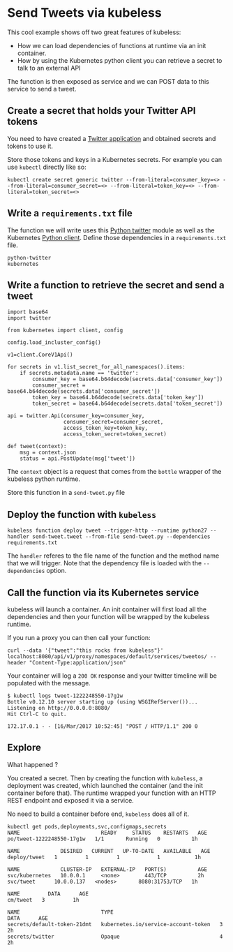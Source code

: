 # Send Tweets via kubeless

This cool example shows off two great features of kubeless:

* How we can load dependencies of functions at runtime via an init container.
* How by using the Kubernetes python client you can retrieve a secret to talk to an external API

The function is then exposed as service and we can POST data to this service to send a tweet.

## Create a secret that holds your Twitter API tokens

You need to have created a [Twitter application](https://dev.twitter.com) and obtained secrets and tokens to use it.

Store those tokens and keys in a Kubernetes secrets. For example you can use `kubectl` directly like so:

```
kubectl create secret generic twitter --from-literal=consumer_key=<> --from-literal=consumer_secret=<> --from-literal=token_key=<> --from-literal=token_secret=<>
```

## Write a `requirements.txt` file

The function we will write uses this [Python twitter](https://github.com/bear/python-twitter) module as well as the Kubernetes [Python client](https://github.com/kubernetes-incubator/client-python).
Define those dependencies in a `requirements.txt` file.

```
python-twitter
kubernetes
```

## Write a function to retrieve the secret and send a tweet

```
import base64
import twitter

from kubernetes import client, config

config.load_incluster_config()

v1=client.CoreV1Api()

for secrets in v1.list_secret_for_all_namespaces().items:
    if secrets.metadata.name == 'twitter':
        consumer_key = base64.b64decode(secrets.data['consumer_key'])
        consumer_secret = base64.b64decode(secrets.data['consumer_secret'])
        token_key = base64.b64decode(secrets.data['token_key'])
        token_secret = base64.b64decode(secrets.data['token_secret'])

api = twitter.Api(consumer_key=consumer_key,
                  consumer_secret=consumer_secret,
                  access_token_key=token_key,
                  access_token_secret=token_secret)

def tweet(context):
    msg = context.json
    status = api.PostUpdate(msg['tweet'])
```

The `context` object is a request that comes from the `bottle` wrapper of the kubeless python runtime.

Store this function in a `send-tweet.py` file

## Deploy the function with `kubeless`

```
kubeless function deploy tweet --trigger-http --runtime python27 --handler send-tweet.tweet --from-file send-tweet.py --dependencies requirements.txt
```

The `handler` referes to the file name of the function and the method name that we will trigger. Note that the dependency file is loaded with the `--dependencies` option.

## Call the function via its Kubernetes service

kubeless will launch a container. An init container will first load all the dependencies and then your function will be wrapped by the kubeless runtime.

If you run a proxy you can then call your function:

```
curl --data '{"tweet":"this rocks from kubeless"}' localhost:8080/api/v1/proxy/namespaces/default/services/tweetos/ --header "Content-Type:application/json"
```

Your container will log a `200 OK` response and your twitter timeline will be populated with the message.

```
$ kubectl logs tweet-1222248550-17g1w
Bottle v0.12.10 server starting up (using WSGIRefServer())...
Listening on http://0.0.0.0:8080/
Hit Ctrl-C to quit.

172.17.0.1 - - [16/Mar/2017 10:52:45] "POST / HTTP/1.1" 200 0
```

## Explore

What happened ?

You created a secret. Then by creating the function with `kubeless`, a deployment was created, which launched the container (and the init container before that).
The runtime wrapped your function with an HTTP REST endpoint and exposed it via a service.

No need to build a container before end, `kubeless` does all of it.

```
kubectl get pods,deployments,svc,configmaps,secrets
NAME                          READY     STATUS    RESTARTS   AGE
po/tweet-1222248550-17g1w   1/1       Running   0          1h

NAME             DESIRED   CURRENT   UP-TO-DATE   AVAILABLE   AGE
deploy/tweet   1         1         1            1           1h

NAME             CLUSTER-IP   EXTERNAL-IP   PORT(S)          AGE
svc/kubernetes   10.0.0.1     <none>        443/TCP          2h
svc/tweet      10.0.0.137   <nodes>       8080:31753/TCP   1h

NAME         DATA      AGE
cm/tweet   3         1h

NAME                          TYPE                                  DATA      AGE
secrets/default-token-21dmt   kubernetes.io/service-account-token   3         2h
secrets/twitter               Opaque                                4         2h
```
